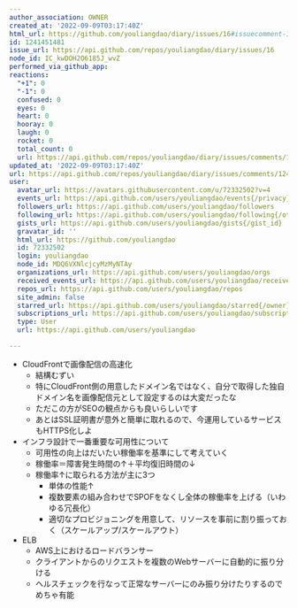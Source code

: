 ```yaml
---
author_association: OWNER
created_at: '2022-09-09T03:17:40Z'
html_url: https://github.com/youliangdao/diary/issues/16#issuecomment-1241451481
id: 1241451481
issue_url: https://api.github.com/repos/youliangdao/diary/issues/16
node_id: IC_kwDOH2O6185J_wvZ
performed_via_github_app: 
reactions:
  "+1": 0
  "-1": 0
  confused: 0
  eyes: 0
  heart: 0
  hooray: 0
  laugh: 0
  rocket: 0
  total_count: 0
  url: https://api.github.com/repos/youliangdao/diary/issues/comments/1241451481/reactions
updated_at: '2022-09-09T03:17:40Z'
url: https://api.github.com/repos/youliangdao/diary/issues/comments/1241451481
user:
  avatar_url: https://avatars.githubusercontent.com/u/72332502?v=4
  events_url: https://api.github.com/users/youliangdao/events{/privacy}
  followers_url: https://api.github.com/users/youliangdao/followers
  following_url: https://api.github.com/users/youliangdao/following{/other_user}
  gists_url: https://api.github.com/users/youliangdao/gists{/gist_id}
  gravatar_id: ''
  html_url: https://github.com/youliangdao
  id: 72332502
  login: youliangdao
  node_id: MDQ6VXNlcjcyMzMyNTAy
  organizations_url: https://api.github.com/users/youliangdao/orgs
  received_events_url: https://api.github.com/users/youliangdao/received_events
  repos_url: https://api.github.com/users/youliangdao/repos
  site_admin: false
  starred_url: https://api.github.com/users/youliangdao/starred{/owner}{/repo}
  subscriptions_url: https://api.github.com/users/youliangdao/subscriptions
  type: User
  url: https://api.github.com/users/youliangdao

---
```

- CloudFrontで画像配信の高速化
  - 結構むずい
  - 特にCloudFront側の用意したドメイン名ではなく、自分で取得した独自ドメイン名を画像配信元として設定するのは大変だったな
  - ただこの方がSEOの観点からも良いらしいです
  - あとはSSL証明書が意外と簡単に取れるので、今運用しているサービスもHTTPS化しよ
- インフラ設計で一番重要な可用性について
  - 可用性の向上はだいたい稼働率を基準にして考えていく
  - 稼働率＝障害発生時間の↑＋平均復旧時間の↓
  - 稼働率↑に取られる方法が主に3つ
    - 単体の性能↑
    - 複数要素の組み合わせでSPOFをなくし全体の稼働率を上げる（いわゆる冗長化）
    - 適切なプロビジョニングを用意して、リソースを事前に割り振っておく（スケールアップ/スケールアウト）
- ELB
  - AWS上におけるロードバランサー
  - クライアントからのリクエストを複数のWebサーバーに自動的に振り分ける
  - ヘルスチェックを行なって正常なサーバーにのみ振り分けたりするのでめちゃ有能

